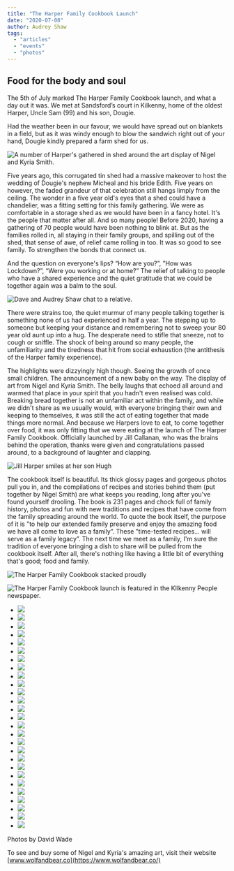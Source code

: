 ```yaml
---
title: "The Harper Family Cookbook Launch"
date: "2020-07-08"
author: Audrey Shaw
tags:
  - "articles"
  - "events"
  - "photos"
---
```


## Food for the body and soul

The 5th of July marked The Harper Family Cookbook launch, and what a day out it was. We met at Sandsford’s court in Kilkenny, home of the oldest Harper, Uncle Sam (99) and his son, Dougie.

Had the weather been in our favour, we would have spread out on blankets in a field, but as it was windy enough to blow the sandwich right out of your hand, Dougie kindly prepared a farm shed for us.

![A number of Harper's gathered in shed around the art display of Nigel and Kyria Smith.](images/Harper-Cookbook-54-1024x683.jpg)

Five years ago, this corrugated tin shed had a massive makeover to host the wedding of Dougie's nephew Micheal and his bride Edith. Five years on however, the faded grandeur of that celebration still hangs limply from the ceiling. The wonder in a five year old's eyes that a shed could have a chandelier, was a fitting setting for this family gathering. We were as comfortable in a storage shed as we would have been in a fancy hotel. It's the people that matter after all. And so many people! Before 2020, having a gathering of 70 people would have been nothing to blink at. But as the families rolled in, all staying in their family groups, and spilling out of the shed, that sense of awe, of relief came rolling in too. It was so good to see family. To strengthen the bonds that connect us.

And the question on everyone's lips? “How are you?”, ”How was Lockdown?”, “Were you working or at home?” The relief of talking to people who have a shared experience and the quiet gratitude that we could be together again was a balm to the soul.

![Dave and Audrey Shaw chat to a relative.](images/Harper-Cookbook-33-1024x683.jpg)

There were strains too, the quiet murmur of many people talking together is something none of us had experienced in half a year. The stepping up to someone but keeping your distance and remembering not to sweep your 80 year old aunt up into a hug. The desperate need to stifle that sneeze, not to cough or sniffle. The shock of being around so many people, the unfamiliarity and the tiredness that hit from social exhaustion (the antithesis of the Harper family experience).

The highlights were dizzyingly high though. Seeing the growth of once small children. The announcement of a new baby on the way. The display of art from Nigel and Kyria Smith. The belly laughs that echoed all around and warmed that place in your spirit that you hadn't even realised was cold. Breaking bread together is not an unfamiliar act within the family, and while we didn't share as we usually would, with everyone bringing their own and keeping to themselves, it was still the act of eating together that made things more normal. And because we Harpers love to eat, to come together over food, it was only fitting that we were eating at the launch of The Harper Family Cookbook. Officially launched by Jill Callanan, who was the brains behind the operation, thanks were given and congratulations passed around, to a background of laughter and clapping.

![Jill Harper smiles at her son Hugh](images/Harper-Cookbook-60-683x1024.jpg)

The cookbook itself is beautiful. Its thick glossy pages and gorgeous photos pull you in, and the compilations of recipes and stories behind them (put together by Nigel Smith) are what keeps you reading, long after you've found yourself drooling. The book is 231 pages and chock full of family history, photos and fun with new traditions and recipes that have come from the family spreading around the world. To quote the book itself, the purpose of it is "to help our extended family preserve and enjoy the amazing food we have all come to love as a family”. These ”time-tested recipes... will serve as a family legacy”. The next time we meet as a family, I'm sure the tradition of everyone bringing a dish to share will be pulled from the cookbook itself. After all, there's nothing like having a little bit of everything that's good; food and family.

![The Harper Family Cookbook stacked proudly](images/Harper-Cookbook-13-683x1024.jpg)

![The Harper Family Cookbook launch is featured in the KIlkenny People newspaper.](https://i1.wp.com/harperfamily.ie/wp-content/uploads/2020/09/Scan-scaled.jpeg?fit=660%2C898)

- [![](images/Harper-Cookbook-1-1024x683.jpg)](http://harperfamily.ie/wp-content/uploads/2020/09/Harper-Cookbook-1-scaled.jpg)
- [![](images/Harper-Cookbook-3-683x1024.jpg)](http://harperfamily.ie/wp-content/uploads/2020/09/Harper-Cookbook-3-scaled.jpg)
- [![](images/Harper-Cookbook-4-683x1024.jpg)](http://harperfamily.ie/wp-content/uploads/2020/09/Harper-Cookbook-4-scaled.jpg)
- [![](images/Harper-Cookbook-6-1024x683.jpg)](http://harperfamily.ie/wp-content/uploads/2020/09/Harper-Cookbook-6-scaled.jpg)
- [![](images/Harper-Cookbook-8-1024x683.jpg)](http://harperfamily.ie/wp-content/uploads/2020/09/Harper-Cookbook-8-scaled.jpg)
- [![](images/Harper-Cookbook-9-683x1024.jpg)](http://harperfamily.ie/wp-content/uploads/2020/09/Harper-Cookbook-9-scaled.jpg)
- [![](images/Harper-Cookbook-12-683x1024.jpg)](http://harperfamily.ie/wp-content/uploads/2020/09/Harper-Cookbook-12-scaled.jpg)
- [![](images/Harper-Cookbook-14-683x1024.jpg)](http://harperfamily.ie/wp-content/uploads/2020/09/Harper-Cookbook-14-scaled.jpg)
- [![](images/Harper-Cookbook-15-683x1024.jpg)](http://harperfamily.ie/wp-content/uploads/2020/09/Harper-Cookbook-15-scaled.jpg)
- [![](images/Harper-Cookbook-19-683x1024.jpg)](http://harperfamily.ie/wp-content/uploads/2020/09/Harper-Cookbook-19-scaled.jpg)
- [![](images/Harper-Cookbook-21-1024x683.jpg)](http://harperfamily.ie/wp-content/uploads/2020/09/Harper-Cookbook-21-scaled.jpg)
- [![](images/Harper-Cookbook-27-683x1024.jpg)](http://harperfamily.ie/wp-content/uploads/2020/09/Harper-Cookbook-27-scaled.jpg)
- [![](images/Harper-Cookbook-29-1024x683.jpg)](http://harperfamily.ie/wp-content/uploads/2020/09/Harper-Cookbook-29-scaled.jpg)
- [![](images/Harper-Cookbook-30-1024x683.jpg)](http://harperfamily.ie/wp-content/uploads/2020/09/Harper-Cookbook-30-scaled.jpg)
- [![](images/Harper-Cookbook-31-683x1024.jpg)](http://harperfamily.ie/wp-content/uploads/2020/09/Harper-Cookbook-31-scaled.jpg)
- [![](images/Harper-Cookbook-40-1024x683.jpg)](http://harperfamily.ie/wp-content/uploads/2020/09/Harper-Cookbook-40-scaled.jpg)
- [![](images/Harper-Cookbook-41-1024x683.jpg)](http://harperfamily.ie/wp-content/uploads/2020/09/Harper-Cookbook-41-scaled.jpg)
- [![](images/Harper-Cookbook-44-683x1024.jpg)](http://harperfamily.ie/wp-content/uploads/2020/09/Harper-Cookbook-44-scaled.jpg)
- [![](images/Harper-Cookbook-47-1024x683.jpg)](http://harperfamily.ie/wp-content/uploads/2020/09/Harper-Cookbook-47-scaled.jpg)
- [![](images/Harper-Cookbook-49-1024x683.jpg)](http://harperfamily.ie/wp-content/uploads/2020/09/Harper-Cookbook-49-scaled.jpg)
- [![](images/Harper-Cookbook-53-1024x683.jpg)](http://harperfamily.ie/wp-content/uploads/2020/09/Harper-Cookbook-53-scaled.jpg)
- [![](images/Harper-Cookbook-52-1024x683.jpg)](http://harperfamily.ie/wp-content/uploads/2020/09/Harper-Cookbook-52-scaled.jpg)
- [![](images/Harper-Cookbook-56-1024x683.jpg)](http://harperfamily.ie/wp-content/uploads/2020/09/Harper-Cookbook-56-scaled.jpg)
- [![](images/Harper-Cookbook-59-1024x683.jpg)](http://harperfamily.ie/wp-content/uploads/2020/09/Harper-Cookbook-59-scaled.jpg)
- [![](images/Harper-Cookbook-61-683x1024.jpg)](http://harperfamily.ie/wp-content/uploads/2020/09/Harper-Cookbook-61-scaled.jpg)
- [![](images/Harper-Cookbook-64-683x1024.jpg)](http://harperfamily.ie/wp-content/uploads/2020/09/Harper-Cookbook-64-scaled.jpg)
- [![](images/Harper-Cookbook-68-1024x683.jpg)](http://harperfamily.ie/wp-content/uploads/2020/09/Harper-Cookbook-68-scaled.jpg)

Photos by David Wade

To see and buy some of Nigel and Kyria's amazing art, visit their website [www.wolfandbear.co](https://www.wolfandbear.co/)
